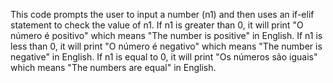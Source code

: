 This code prompts the user to input a number (n1) and then uses an if-elif statement to check the value of n1. If n1 is greater than 0, it will print "O número é positivo" which means "The number is positive" in English. If n1 is less than 0, it will print "O número é negativo" which means "The number is negative" in English. If n1 is equal to 0, it will print "Os números são iguais" which means "The numbers are equal" in English.
